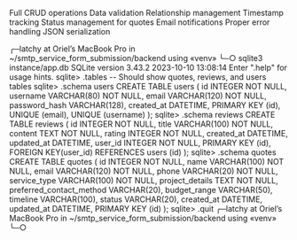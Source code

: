 <!-- models include: -->

Full CRUD operations
Data validation
Relationship management
Timestamp tracking
Status management for quotes
Email notifications
Proper error handling
JSON serialization


╭─latchy at Oriel’s MacBook Pro in ~/smtp_service_form_submission/backend using «venv»
╰─○ sqlite3 instance/app.db
SQLite version 3.43.2 2023-10-10 13:08:14
Enter ".help" for usage hints.
sqlite> .tables  -- Should show quotes, reviews, and users tables
sqlite> .schema users
CREATE TABLE users (
	id INTEGER NOT NULL,
	username VARCHAR(80) NOT NULL,
	email VARCHAR(120) NOT NULL,
	password_hash VARCHAR(128),
	created_at DATETIME,
	PRIMARY KEY (id),
	UNIQUE (email),
	UNIQUE (username)
);
sqlite> .schema reviews
CREATE TABLE reviews (
	id INTEGER NOT NULL,
	title VARCHAR(100) NOT NULL,
	content TEXT NOT NULL,
	rating INTEGER NOT NULL,
	created_at DATETIME,
	updated_at DATETIME,
	user_id INTEGER NOT NULL,
	PRIMARY KEY (id),
	FOREIGN KEY(user_id) REFERENCES users (id)
);
sqlite> .schema quotes
CREATE TABLE quotes (
	id INTEGER NOT NULL,
	name VARCHAR(100) NOT NULL,
	email VARCHAR(120) NOT NULL,
	phone VARCHAR(20) NOT NULL,
	service_type VARCHAR(100) NOT NULL,
	project_details TEXT NOT NULL,
	preferred_contact_method VARCHAR(20),
	budget_range VARCHAR(50),
	timeline VARCHAR(100),
	status VARCHAR(20),
	created_at DATETIME,
	updated_at DATETIME,
	PRIMARY KEY (id)
);
sqlite> .quit
╭─latchy at Oriel’s MacBook Pro in ~/smtp_service_form_submission/backend using «venv»
╰─○

